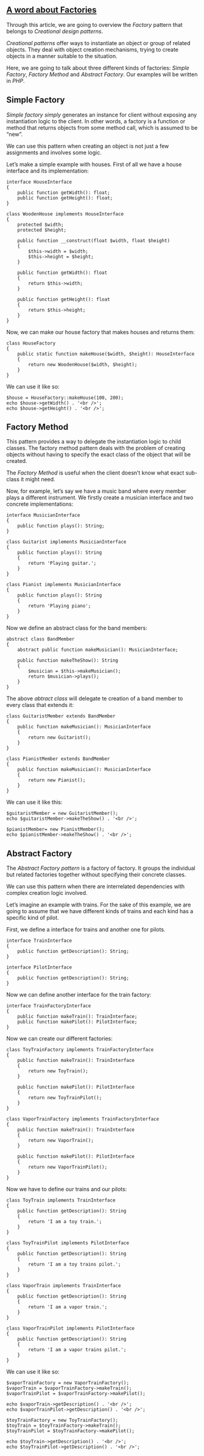 ## [A word about Factories](https://mlbors.tumblr.com/post/160872455020/a-word-about-factories)

Through this article, we are going to overview the _Factory_ pattern that belongs to _Creational design patterns_.

_Creational patterns_ offer ways to instantiate an object or group of related objects. They deal with object creation mechanisms, trying to create objects in a manner suitable to the situation.

Here, we are going to talk about three different kinds of factories: _Simple Factory_, _Factory Method_ and _Abstract Factory_. Our examples will be written in _PHP_.

## Simple Factory

_Simple factory simply_ generates an instance for client without exposing any instantiation logic to the client. In other words, a factory is a function or method that returns objects from some method call, which is assumed to be “new”.

We can use this pattern when creating an object is not just a few assignments and involves some logic.

Let’s make a simple example with houses. First of all we have a house interface and its implementation:
    
    
    interface HouseInterface
    {
        public function getWidth(): float;
        public function getHeight(): float;
    }
    
    class WoodenHouse implements HouseInterface
    {
        protected $width;
        protected $height;
    
        public function __construct(float $width, float $height)
        {
            $this->width = $width;
            $this->height = $height;
        }
    
        public function getWidth(): float
        {
            return $this->width;
        }
    
        public function getHeight(): float
        {
            return $this->height;
        }
    }

Now, we can make our house factory that makes houses and returns them:
    
    
    class HouseFactory
    {
        public static function makeHouse($width, $height): HouseInterface
        {
            return new WoodenHouse($width, $height);
        }
    }

We can use it like so:
    
    
    $house = HouseFactory::makeHouse(100, 200);
    echo $house->getWidth() . '<br />';
    echo $house->getHeight() . '<br />';

## Factory Method

This pattern provides a way to delegate the instantiation logic to child classes. The factory method pattern deals with the problem of creating objects without having to specify the exact class of the object that will be created.

The _Factory Method_ is useful when the client doesn’t know what exact sub-class it might need.

Now, for example, let’s say we have a music band where every member plays a different instrument. We firstly create a musician interface and two concrete implementations:
    
    
    interface MusicianInterface
    {
        public function plays(): String;
    }
    
    class Guitarist implements MusicianInterface
    {
        public function plays(): String
        {
            return 'Playing guitar.';
        }
    }
    
    class Pianist implements MusicianInterface
    {
        public function plays(): String
        {
            return 'Playing piano';
        }
    }

Now we define an abstract class for the band members:
    
    
    abstract class BandMember
    {
        abstract public function makeMusician(): MusicianInterface;
    
        public function makeTheShow(): String
        {
            $musician = $this->makeMusician();
            return $musician->plays();
        }
    }

The above _abtract class_ will delegate te creation of a band member to every class that extends it:
    
    
    class GuitaristMember extends BandMember
    {
        public function makeMusician(): MusicianInterface
        {
            return new Guitarist();
        }
    }
    
    class PianistMember extends BandMember
    {
        public function makeMusician(): MusicianInterface
        {
            return new Pianist();
        }
    }

We can use it like this:
    
    
    $guitaristMember = new GuitaristMember();
    echo $guitaristMember->makeTheShow() . '<br />';
    
    $pianistMember= new PianistMember();
    echo $pianistMember->makeTheShow() . '<br />';

## Abstract Factory

The _Abstract Factory pattern_ is a factory of factory. It groups the individual but related factories together without specifying their concrete classes.

We can use this pattern when there are interrelated dependencies with complex creation logic involved.

Let’s imagine an example with trains. For the sake of this example, we are going to assume that we have different kinds of trains and each kind has a specific kind of pilot.

First, we define a interface for trains and another one for pilots.
    
    
    interface TrainInterface
    {
        public function getDescription(): String;
    }
    
    interface PilotInterface
    {
        public function getDescription(): String;
    }

Now we can define another interface for the train factory:
    
    
    interface TrainFactoryInterface
    {
        public function makeTrain(): TrainInterface;
        public function makePilot(): PilotInterface;
    }

Now we can create our different factories: 
    
    
    class ToyTrainFactory implements TrainFactoryInterface
    {
        public function makeTrain(): TrainInterface
        {
            return new ToyTrain();
        }
    
        public function makePilot(): PilotInterface
        {
            return new ToyTrainPilot();
        }
    }
    
    class VaporTrainFactory implements TrainFactoryInterface
    {
        public function makeTrain(): TrainInterface
        {
            return new VaporTrain();
        }
    
        public function makePilot(): PilotInterface
        {
            return new VaporTrainPilot();
        }
    }

Now we have to define our trains and our pilots: 
    
    
    class ToyTrain implements TrainInterface
    {
        public function getDescription(): String
        {
            return 'I am a toy train.';
        }
    }
    
    class ToyTrainPilot implements PilotInterface
    {
        public function getDescription(): String
        {
            return 'I am a toy trains pilot.';
        }
    }
    
    class VaporTrain implements TrainInterface
    {
        public function getDescription(): String
        {
            return 'I am a vapor train.';
        }
    }
    
    class VaporTrainPilot implements PilotInterface
    {
        public function getDescription(): String
        {
            return 'I am a vapor trains pilot.';
        }
    }

We can use it like so:
    
    
    $vaporTrainFactory = new VaporTrainFactory();
    $vaporTrain = $vaporTrainFactory->makeTrain();
    $vaporTrainPilot = $vaporTrainFactory->makePilot();
    
    echo $vaporTrain->getDescription() . '<br />';
    echo $vaporTrainPilot->getDescription() . '<br />';
    
    $toyTrainFactory = new ToyTrainFactory();
    $toyTrain = $toyTrainFactory->makeTrain();
    $toyTrainPilot = $toyTrainFactory->makePilot();
    
    echo $toyTrain->getDescription() . '<br />';
    echo $toyTrainPilot->getDescription() . '<br />';
